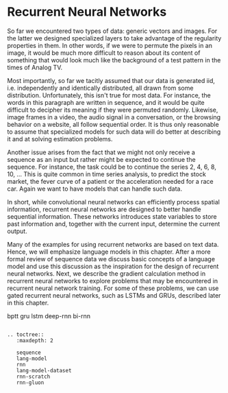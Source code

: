 # Recurrent Neural Networks

So far we encountered two types of data: generic vectors and
images. For the latter we designed specialized layers to take
advantage of the regularity properties in them. In other words, if we
were to permute the pixels in an image, it would be much more
difficult to reason about its content of something that would look
much like the background of a test pattern in the times of Analog TV.

Most importantly, so far we tacitly assumed that our data is generated
iid, i.e. independently and identically distributed, all drawn from some
distribution. Unfortunately, this isn't true for most data. For
instance, the words in this paragraph are written in sequence, and it
would be quite difficult to decipher its meaning if they were
permuted randomly. Likewise, image frames in a video, the audio signal
in a conversation, or the browsing behavior on a website, all follow
sequential order. It is thus only reasonable to assume that
specialized models for such data will do better at describing it and
at solving estimation problems.

Another issue arises from the fact that we might not only receive a
sequence as an input but rather might be expected to continue the
sequence. For instance, the task could be to continue the series 2,
4, 6, 8, 10, ... This is quite common in time series analysis, to
predict the stock market, the fever curve of a patient or the
acceleration needed for a race car. Again we want to have models that
can handle such data.

In short, while convolutional neural networks can efficiently process
spatial information, recurrent neural networks are designed to better
handle sequential information. These networks introduces state
variables to store past information and, together with the current
input, determine the current output.

Many of the examples for using recurrent networks are based on text
data. Hence, we will emphasize language models in this chapter. After
a more formal review of sequence data we discuss basic concepts of a
language model and use this discussion as the inspiration for the
design of recurrent neural networks. Next, we describe the gradient
calculation method in recurrent neural networks to explore problems
that may be encountered in recurrent neural network training. For some
of these problems, we can use gated recurrent neural networks, such as
LSTMs and GRUs, described later in this chapter.

bptt
gru
lstm
deep-rnn
bi-rnn

```eval_rst

.. toctree::
   :maxdepth: 2

   sequence
   lang-model
   rnn
   lang-model-dataset
   rnn-scratch
   rnn-gluon
```

